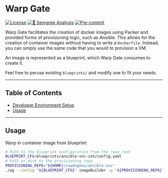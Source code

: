 # Warp Gate

[![License](https://img.shields.io/github/license/CowDogMoo/warpgate?label=License&style=flat&color=blue&logo=github)](https://github.com/CowDogMoo/warpgate/blob/main/LICENSE)
[![🚨 Semgrep Analysis](https://github.com/CowDogMoo/warpgate/actions/workflows/semgrep.yaml/badge.svg)](https://github.com/CowDogMoo/warpgate/actions/workflows/semgrep.yaml)
[![Pre-commit](https://github.com/CowDogMoo/warpgate/actions/workflows/pre-commit.yaml/badge.svg)](https://github.com/CowDogMoo/warpgate/actions/workflows/pre-commit.yaml)

Warp Gate facilitates the creation of docker images using Packer and
provided forms of provisioning logic, such as Ansible. This allows
for the creation of container images without having to write a
`Dockerfile`. Instead, you can simply use the same code that
you would to provision a VM.

An image is represented as a blueprint, which Warp Gate consumes
to create it.

Feel free to peruse existing `blueprints/` and modify one to fit
your needs.

---

## Table of Contents

- [Developer Environment Setup](docs/dev.md)
- [Usage](#usage)

---

## Usage

Warp in container image from blueprint:

```bash
# Path to the blueprint configuration from the repo root
BLUEPRINT_CFG=blueprints/ansible-vnc-zsh/config.yaml
# Path on disk to the provisioning repo
PROVISIONING_REPO="${HOME}/cowdogmoo/ansible-vnc"
./wg --config "${BLUEPRINT_CFG}" imageBuilder -p "${PROVISIONING_REPO}"
```
